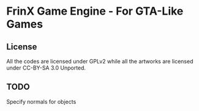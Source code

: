 # FrinX Game Engine - For GTA-Like Games

## License
All the codes are licensed under GPLv2 while all the artworks are licensed
under CC-BY-SA 3.0 Unported.

## TODO
Specify normals for objects

